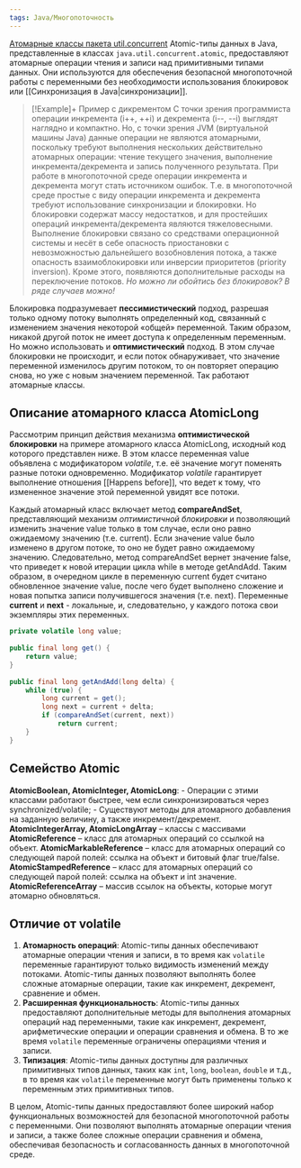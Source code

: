 ```yaml
---
tags: Java/Многопоточность
--- 
```

[Атомарные классы пакета util.concurrent](https://java-online.ru/concurrent-atomic.xhtml)
Atomic-типы данных в Java, представленные в классах `java.util.concurrent.atomic`, предоставляют атомарные операции чтения и записи над примитивными типами данных. Они используются для обеспечения безопасной многопоточной работы с переменными без необходимости использования блокировок или [[Синхронизация в Java|синхронизации]].

>[!Example]+ Пример с дикрементом
>С точки зрения программиста операции инкремента (i++, ++i) и декремента (i--, --i) выглядят наглядно и компактно. Но, с точки зрения JVM (виртуальной машины Java) данные операции не являются атомарными, поскольку требуют выполнения нескольких действительно атомарных операции: чтение текущего значения, выполнение инкремента/декремента и запись полученного результата. При работе в многопоточной среде операции инкремента и декремента могут стать источником ошибок. Т.е. в многопоточной среде простые с виду операции инкремента и декремента требуют использование синхронизации и блокировки. Но блокировки содержат массу недостатков, и для простейших операций инкремента/декремента являются тяжеловесными. Выполнение блокировки связано со средствами операционной системы и несёт в себе опасность приостановки с невозможностью дальнейшего возобновления потока, а также опасность взаимоблокировки или инверсии приоритетов (priority inversion). Кроме этого, появляются дополнительные расходы на переключение потоков. _Но можно ли обойтись без блокировок? В ряде случаев можно!_
>
Блокировка подразумевает **пессимистический** подход, разрешая только одному потоку выполнять определенный код, связанный с изменением значения некоторой «общей» переменной. Таким образом, никакой другой поток не имеет доступа к определенным переменным. Но можно использовать и **оптимистический** подход. В этом случае блокировки не происходит, и если поток обнаруживает, что значение переменной изменилось другим потоком, то он повторяет операцию снова, но уже с новым значением переменной. Так работают атомарные классы.
>

## Описание атомарного класса AtomicLong

Рассмотрим принцип действия механизма **оптимистической блокировки** на примере атомарного класса AtomicLong, исходный код которого представлен ниже. В этом классе переменная value объявлена с модификатором _volatile_, т.е. её значение могут поменять разные потоки одновременно. Модификатор _volatile_ гарантирует выполнение отношения [[Happens before]], что ведет к тому, что измененное значение этой переменной увидят все потоки.

Каждый атомарный класс включает метод **compareAndSet**, представляющий механизм _оптимистичной блокировки_ и позволяющий изменить значение value только в том случае, если оно равно ожидаемому значению (т.е. current). Если значение value было изменено в другом потоке, то оно не будет равно ожидаемому значению. Следовательно, метод compareAndSet вернет значение false, что приведет к новой итерации цикла while в методе getAndAdd. Таким образом, в очередном цикле в переменную current будет считано обновленное значение value, после чего будет выполнено сложение и новая попытка записи получившегося значения (т.е. next). Переменные **current** и **next** - локальные, и, следовательно, у каждого потока свои экземпляры этих переменных.

``` java
private volatile long value;
 
public final long get() {
    return value;
}
 
public final long getAndAdd(long delta) {
    while (true) {
        long current = get();
        long next = current + delta;
        if (compareAndSet(current, next))
            return current;
    }
}
```

## Семейство Atomic
 **AtomicBoolean, AtomicInteger, AtomicLong**:
	- Операции с этими классами работают быстрее, чем если синхронизироваться через synchronized/volatile; 
	- Существуют методы для атомарного добавления на заданную величину, а также инкремент/декремент.
**AtomicIntegerArray, AtomicLongArray** – классы с массивами
**AtomicReference** – класс для атомарных операций со ссылкой на объект.
**AtomicMarkableReference** – класс для атомарных операций со следующей парой полей: ссылка на объект и битовый флаг true/false.
**AtomicStampedReference** – класс для атомарных операций со следующей парой полей: ссылка на объект и int значение.
**AtomicReferenceArray** – массив ссылок на объекты, которые могут атомарно обновляться.
## Отличие от volatile
1. **Атомарность операций**: Atomic-типы данных обеспечивают атомарные операции чтения и записи, в то время как `volatile` переменные гарантируют только видимость изменений между потоками. Atomic-типы данных позволяют выполнять более сложные атомарные операции, такие как инкремент, декремент, сравнение и обмен.
2. **Расширенная функциональность**: Atomic-типы данных предоставляют дополнительные методы для выполнения атомарных операций над переменными, такие как инкремент, декремент, арифметические операции и операции сравнения и обмена. В то же время `volatile` переменные ограничены операциями чтения и записи.
3. **Типизация**: Atomic-типы данных доступны для различных примитивных типов данных, таких как `int`, `long`, `boolean`, `double` и т.д., в то время как `volatile` переменные могут быть применены только к переменным этих примитивных типов.

В целом, Atomic-типы данных предоставляют более широкий набор функциональных возможностей для безопасной многопоточной работы с переменными. Они позволяют выполнять атомарные операции чтения и записи, а также более сложные операции сравнения и обмена, обеспечивая безопасность и согласованность данных в многопоточной среде.


